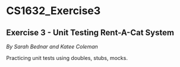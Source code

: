 # CS1632_Exercise3
## Exercise 3 - Unit Testing Rent-A-Cat System 
*By Sarah Bednar and Katee Coleman*

Practicing unit tests using doubles, stubs, mocks. 
